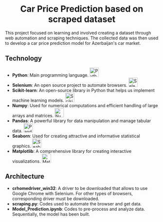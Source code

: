 <div align="center">
   <h1> Car Price Prediction based on scraped dataset</h1>
</div>

This project focused on learning and involved creating a dataset through web automation and scraping techniques. The collected data was then used to develop a car price prediction model for Azerbaijan's car market.

## Technology
- **Python**: Main programming language. <img src="https://img.shields.io/badge/Python-3776AB?style=for-the-badge&logo=python&logoColor=white" alt = "Python" height="30" >
- **Selenium**: An open source project to automate browsers. <img src="https://upload.wikimedia.org/wikipedia/commons/thumb/9/9f/Selenium_logo.svg/2560px-Selenium_logo.svg.png" alt="Selenium"  height="30"  />
- **Scikit-learn**: An open-source library in Python that helps us implement machine learning models. <img src="https://upload.wikimedia.org/wikipedia/commons/thumb/0/05/Scikit_learn_logo_small.svg/2560px-Scikit_learn_logo_small.svg.png" alt="Scikit-learn"  height="30"  />
- **Numpy**: Used for numerical computations and efficient handling of large arrays and matrices. <img src="https://cdn.worldvectorlogo.com/logos/numpy-1.svg" alt="NumPy" height="30" />
- **Pandas**: A powerful library for data manipulation and manage tabular data. <img src="https://seeklogo.com/images/P/pandas-icon-logo-BE10401BF1-seeklogo.com.png" alt="Pandas" height="30" />
- **Seaborn**: Used for creating attractive and informative statistical graphics. <img src="https://user-images.githubusercontent.com/315810/92159303-30d41100-edfb-11ea-8107-1c5352202571.png" alt="Seaborn" height="30" />
- **Matplotlib**: A comprehensive library for creating interactive visualizations. <img src="https://upload.wikimedia.org/wikipedia/commons/thumb/8/84/Matplotlib_icon.svg/768px-Matplotlib_icon.svg.png" alt="Matplotlib" height="30"/>

## Architecture
- **crhomedriver_win32**: A driver to be downloaded that allows to use Google Chrome with Selenium. For other types of browsers, corresponding driver must be downloaded.
- **scraping.py**: Codes used to automate the browser and get data.
- **Model_Prediction.ipynb**: Codes to pre-process and analyze data. Sequentially, the model has been built.
